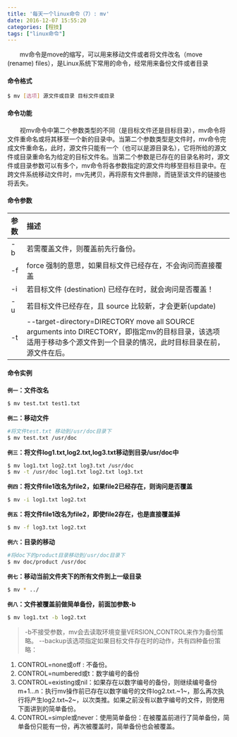 ```yaml
---
title: '每天一个linux命令（7）: mv'
date: 2016-12-07 15:55:20
categories: [程技]
tags: ["linux命令"]
---
```

　　mv命令是move的缩写，可以用来移动文件或者将文件改名（move (rename) files），是Linux系统下常用的命令，经常用来备份文件或者目录
<!--more -->
#### 命令格式
```bash
$ mv [选项] 源文件或目录 目标文件或目录
```
#### 命令功能
　　视mv命令中第二个参数类型的不同（是目标文件还是目标目录），mv命令将文件重命名或将其移至一个新的目录中。当第二个参数类型是文件时，mv命令完成文件重命名，此时，源文件只能有一个（也可以是源目录名），它将所给的源文件或目录重命名为给定的目标文件名。当第二个参数是已存在的目录名称时，源文件或目录参数可以有多个，mv命令将各参数指定的源文件均移至目标目录中。在跨文件系统移动文件时，mv先拷贝，再将原有文件删除，而链至该文件的链接也将丢失。
#### 命令参数
| 参数 | 描述     |
| :------------- | :------------- |
| -b      | 若需覆盖文件，则覆盖前先行备份。     |
| -f     | force 强制的意思，如果目标文件已经存在，不会询问而直接覆盖     |
| -i      | 若目标文件 (destination) 已经存在时，就会询问是否覆盖！     |
| -u      | 若目标文件已经存在，且 source 比较新，才会更新(update)     |
|  -t       | --target-directory=DIRECTORY move all SOURCE arguments into DIRECTORY，即指定mv的目标目录，该选项适用于移动多个源文件到一个目录的情况，此时目标目录在前，源文件在后。     |
#### 命令实例
**`例一`：文件改名**
```bash
$ mv test.txt test1.txt
```
**`例二`：移动文件**
```bash
#将文件test.txt 移动到/usr/doc目录下
$ mv test.txt /usr/doc
```
**`例三`：将文件log1.txt,log2.txt,log3.txt移动到目录/usr/doc中**
```bash
$ mv log1.txt log2.txt log3.txt /usr/doc
$ mv -t /usr/doc log1.txt log2.txt log3.txt
```
**`例四`：将文件file1改名为file2，如果file2已经存在，则询问是否覆盖**
```bash
$ mv -i log1.txt log2.txt
```
**`例五`：将文件file1改名为file2，即使file2存在，也是直接覆盖掉**
```bash
$ mv -f log3.txt log2.txt
```
**`例六`：目录的移动**
```bash
#将doc下的product目录移动到/usr/doc目录下
$ mv doc/product /usr/doc
```
**`例七`：移动当前文件夹下的所有文件到上一级目录**
```bash
$ mv * ../
```
**`例八`：文件被覆盖前做简单备份，前面加参数-b**
```bash
$ mv log1.txt -b log2.txt
```
> -b不接受参数，mv会去读取环境变量VERSION_CONTROL来作为备份策略。
--backup该选项指定如果目标文件存在时的动作，共有四种备份策略：
1. CONTROL=none或off : 不备份。
2. CONTROL=numbered或t：数字编号的备份
3. CONTROL=existing或nil：如果存在以数字编号的备份，则继续编号备份m+1...n：执行mv操作前已存在以数字编号的文件log2.txt.~1~，那么再次执行将产生log2.txt~2~，以次类推。如果之前没有以数字编号的文件，则使用下面讲到的简单备份。
4. CONTROL=simple或never：使用简单备份：在被覆盖前进行了简单备份，简单备份只能有一份，再次被覆盖时，简单备份也会被覆盖。
